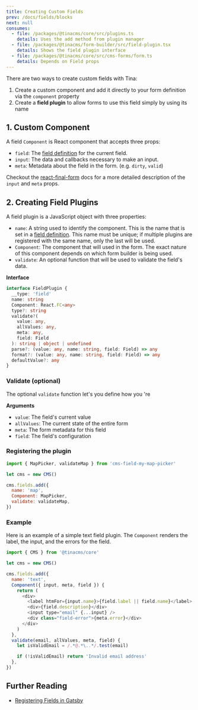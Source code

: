 ```yaml
---
title: Creating Custom Fields
prev: /docs/fields/blocks
next: null
consumes:
  - file: /packages/@tinacms/core/src/plugins.ts
    details: Uses the add method from plugin manager
  - file: /packages/@tinacms/form-builder/src/field-plugin.tsx
    details: Shows the field plugin interface
  - file: /packages/@tinacms/core/src/cms-forms/form.ts
    details: Depends on Field props
---
```


There are two ways to create custom fields with Tina:

1. Create a custom component and add it directly to your form definition via the `component` property
2. Create a **field plugin** to allow forms to use this field simply by using its name

## 1. Custom Component

A field `Component` is React component that accepts three props:

- `field`: The [field definition](https://tinacms.org/docs/concepts/fields#field-definition) for the current field.
- `input`: The data and callbacks necessary to make an input.
- `meta`: Metadata about the field in the form. (e.g. `dirty`, `valid`)

Checkout the [react-final-form](https://github.com/final-form/react-final-form#fieldrenderprops) docs for a more detailed description of the `input` and `meta` props.

## 2. Creating Field Plugins

A field plugin is a JavaScript object with three properties:

- `name`: A string used to identify the component. This is the name that is set in a [field definition](https://tinacms.org/docs/concepts/fields#field-definition). This name must be unique; if multiple plugins are registered with the same name, only the last will be used.
- `Component`: The component that will used in the form. The exact nature of this component depends on which form builder is being used.
- `validate`: An optional function that will be used to validate the field's data.

**Interface**

``` typescript
interface FieldPlugin {
  __type: 'field'
  name: string
  Component: React.FC<any>
  type?: string
  validate?(
    value: any,
    allValues: any,
    meta: any,
    field: Field
  ): string | object | undefined
  parse?: (value: any, name: string, field: Field) => any
  format?: (value: any, name: string, field: Field) => any
  defaultValue?: any
}
```

### Validate (optional)

The optional `validate` function let's you define how you 're

**Arguments**

- `value`: The field's current value
- `allValues`: The current state of the entire form
- `meta`: The form metadata for this field
- `field`: The field's configuration

### Registering the plugin

```javascript
import { MapPicker, validateMap } from 'cms-field-my-map-picker'

let cms = new CMS()

cms.fields.add({
  name: 'map',
  Component: MapPicker,
  validate: validateMap,
})
```

### Example

Here is an example of a simple text field plugin. The `Component` renders the label, the input, and the errors for the field.

```javascript
import { CMS } from '@tinacms/core'

let cms = new CMS()

cms.fields.add({
  name: 'text',
  Component({ input, meta, field }) {
    return (
      <div>
        <label htmFor={input.name}>{field.label || field.name}</label>
        <div>{field.description}</div>
        <input type="email" {...input} />
        <div class="field-error">{meta.error}</div>
      </div>
    )
  },
  validate(email, allValues, meta, field) {
    let isValidEmail = /.*@.*\..*/.test(email)

    if (!isValidEmail) return 'Invalid email address'
  },
})
```

## Further Reading

- [Registering Fields in Gatsby](/docs/gatsby/custom-fields)
